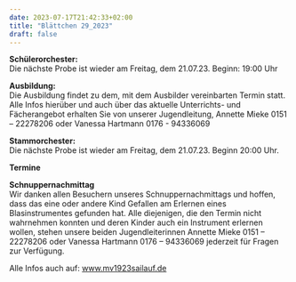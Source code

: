 ```yaml
---
date: 2023-07-17T21:42:33+02:00
title: "Blättchen 29_2023"
draft: false
---
```



**Schülerorchester:**  
Die nächste Probe ist wieder am Freitag, dem 21.07.23. Beginn: 19:00 Uhr


**Ausbildung:**  
Die Ausbildung findet zu dem, mit dem Ausbilder vereinbarten Termin statt.
Alle Infos hierüber und auch über das aktuelle Unterrichts- und Fächerangebot erhalten Sie von unserer Jugendleitung,
Annette Mieke 0151 – 22278206 oder Vanessa Hartmann 0176 - 94336069


**Stammorchester:**  
Die nächste Probe ist wieder am Freitag, dem 21.07.23. Beginn 20:00 Uhr. 


**Termine**  


**Schnuppernachmittag**  
Wir danken allen Besuchern unseres Schnuppernachmittags und hoffen, dass das eine oder andere Kind Gefallen am Erlernen eines Blasinstrumentes gefunden hat. Alle diejenigen, die den Termin nicht wahrnehmen konnten und deren Kinder auch ein Instrument erlernen wollen, stehen unsere beiden Jugendleiterinnen Annette Mieke 0151 – 22278206 oder Vanessa Hartmann 0176 – 94336069 jederzeit für Fragen zur Verfügung.  

Alle Infos auch auf: www.mv1923sailauf.de